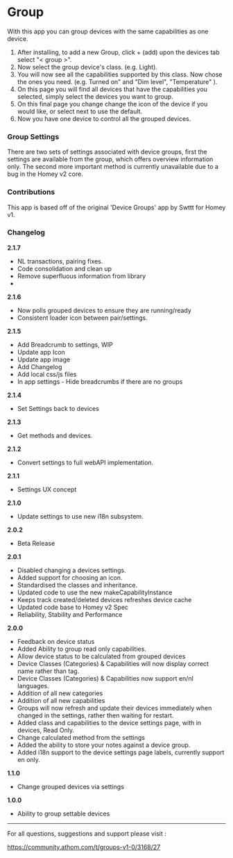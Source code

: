 
# Group

With this app you can group devices with the same capabilities as one device.

1. After installing, to add a new Group, click  + (add) upon the devices tab select "< group >".
2. Now select the group device's class. (e.g. Light).
3. You will now see all the capabilities supported by this class. Now chose the ones you need. (e.g. Turned on" and "Dim level", "Temperature" ).
4. On this page you will find all devices that have the capabilities you selected, simply select the devices you want to group.
5. On this final page you change change the icon of the device if you would like, or select next to use the default.
6. Now you have one device to control all the grouped devices.

### Group Settings

There are two sets of settings associated with device groups, first the settings are available from the group, which offers overview information only.
The second more important method is currently unavailable due to a bug in the Homey v2 core.

### Contributions

This app is based off of the original 'Device Groups' app by Swttt for Homey v1.

### Changelog

**2.1.7**
- NL transactions, pairing fixes.
- Code consolidation and clean up
- Remove superfluous information from library
-

**2.1.6**
- Now polls grouped devices to ensure they are running/ready
- Consistent loader icon between pair/settings.

**2.1.5**
- Add Breadcrumb to settings, WIP
- Update app Icon
- Update app image
- Add Changelog
- Add local css/js files
- In app settings - Hide breadcrumbs if there are no groups

**2.1.4**
- Set Settings back to devices

**2.1.3**
- Get methods and devices.

**2.1.2**
- Convert settings to full webAPI implementation.

**2.1.1**
- Settings UX concept

**2.1.0**
- Update settings to use new i18n subsystem.

**2.0.2**
- Beta Release

**2.0.1**
- Disabled changing a devices settings.
- Added support for choosing an icon.
- Standardised the classes and inheritance.
- Updated code to use the new makeCapabilityInstance
- Keeps track created/deleted devices refreshes device cache
- Updated code base to Homey v2 Spec
- Reliability, Stability and Performance

**2.0.0**
- Feedback on device status
- Added Ability to group read only capabilities.
- Allow device status to be calculated from grouped devices
- Device Classes (Categories) & Capabilities will now display correct name rather than tag.
- Device Classes (Categories) & Capabilities now support en/nl languages.
- Addition of all new categories
- Addition of all new capabilities
- Groups will now refresh and update their devices immediately when changed in the settings, rather then waiting for  restart.
- Added class and capabilities to the device settings page, with in devices, Read Only.
- Change calculated method from the settings
- Added the ability to store your notes against a device group.
- Added i18n support to the device settings page labels, currently support en only.

**1.1.0**
- Change grouped devices via settings

**1.0.0**
- Ability to group settable devices

---

For all questions, suggestions and support please visit :

https://community.athom.com/t/groups-v1-0/3168/27